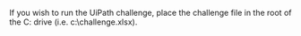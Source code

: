 If you wish to run the UiPath challenge, place the challenge file in the root of the C: drive (i.e. c:\challenge.xlsx).
